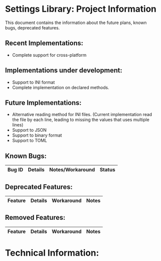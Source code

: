 # Settings Library: Project Information

This document contains the information about the future plans, known bugs, deprecated features.

## Recent Implementations:

- Complete support for cross-platform

## Implementations under development:

- Support to INI format
- Complete implementation on declared methods.

## Future Implementations:

- Alternative reading method for INI files. (Current implementation read the file by each line, leading to missing the values that uses multiple lines)
- Support to JSON
- Support to binary format
- Support to TOML

## Known Bugs:

| Bug ID | Details | Notes/Workaround | Status |
| :----- | :-----: | :--------------: | -----: |


## Deprecated Features:

| Feature | Details | Workaround | Notes |
| :------ | :-----: | :--------: | ----: |


## Removed Features:

| Feature | Details | Workaround | Notes |
| :------ | :-----: | :--------: | ----: |

# Technical Information:

